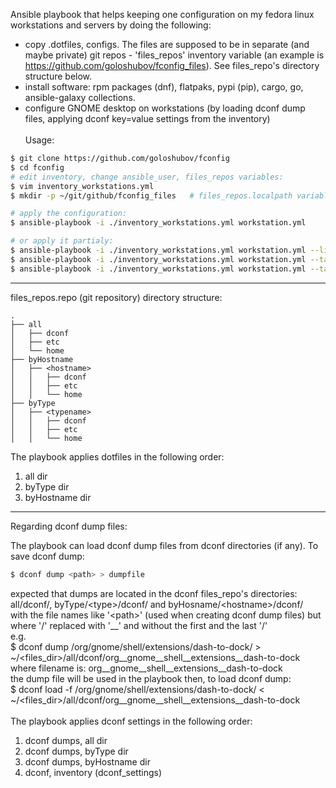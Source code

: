 Ansible playbook that helps keeping one configuration on my fedora linux workstations and servers by doing the following:
- copy .dotfiles, configs. The files are supposed to be in separate (and maybe private) git repos - 'files_repos' inventory variable (an example is https://github.com/goloshubov/fconfig_files). See files_repo's directory structure below.
- install software: rpm packages (dnf), flatpaks, pypi (pip), cargo, go, ansible-galaxy collections.
- configure GNOME desktop on workstations (by loading dconf dump files, applying dconf key=value settings from the inventory)
\
\
Usage:
```bash
$ git clone https://github.com/goloshubov/fconfig
$ cd fconfig
# edit inventory, change ansible_user, files_repos variables:
$ vim inventory_workstations.yml
$ mkdir -p ~/git/github/fconfig_files   # files_repos.localpath variables

# apply the configuration:
$ ansible-playbook -i ./inventory_workstations.yml workstation.yml

# or apply it partialy:
$ ansible-playbook -i ./inventory_workstations.yml workstation.yml --list-tags
$ ansible-playbook -i ./inventory_workstations.yml workstation.yml --tags dotfiles
$ ansible-playbook -i ./inventory_workstations.yml workstation.yml --tags packages,flatpaks

```

---
files_repos.repo  (git repository) directory structure:
```
.
├── all
│   ├── dconf
│   ├── etc
│   └── home
├── byHostname
│   ├── <hostname>
│   │   ├── dconf
│   │   ├── etc
│   │   └── home
├── byType
│   ├── <typename>
│   │   ├── dconf
│   │   ├── etc
│   │   └── home
```
The playbook applies dotfiles in the following order:
1. all dir
2. byType dir
3. byHostname dir

---
Regarding dconf dump files:

The playbook can load dconf dump files from dconf directories (if any). To save dconf dump:
```bash
$ dconf dump <path> > dumpfile
```
expected that dumps are located in the dconf files_repo's directories:\
all/dconf/, byType/\<type\>/dconf/ and byHosname/\<hostname\>/dconf/\
with the file names like '\<path>\' (used when creating dconf dump files) but where '/' replaced with '__' and without the first and the last '/'\
e.g.\
$ dconf dump /org/gnome/shell/extensions/dash-to-dock/ > ~/\<files_dir\>/all/dconf/org__gnome__shell__extensions__dash-to-dock\
where filename is: org__gnome__shell__extensions__dash-to-dock\
the dump file will be used in the playbook then, to load dconf dump:\
$ dconf load -f /org/gnome/shell/extensions/dash-to-dock/ < ~/\<files_dir\>/all/dconf/org__gnome__shell__extensions__dash-to-dock\
\
The playbook applies dconf settings in the following order:
1. dconf dumps, all dir
2. dconf dumps, byType dir
3. dconf dumps, byHostname dir
4. dconf, inventory (dconf_settings)


